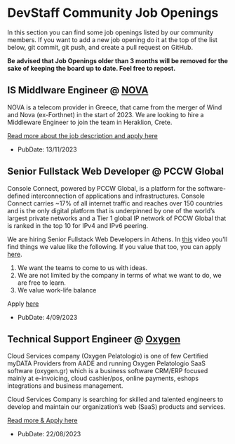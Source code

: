 # DevStaff Community Job Openings

In this section you can find some job openings listed by our community members.
If you want to add a new job opening do it at the top of the list below, git
commit, git push, and create a pull request on GitHub.

__Be advised that Job Openings older than 3 months will be removed for the sake
of keeping the board up to date. Feel free to repost.__

## IS Middlware Engineer @ [NOVA](https://www.nova.gr)

NOVA is a telecom provider in Greece, that came from the merger of Wind and Nova (ex-Forthnet) in the start of 2023. We are looking to hire a Middleware Engineer to join the team in Heraklion, Crete.

[Read more about the job description and apply here](https://fa-eoqe-saasfaprod1.fa.ocs.oraclecloud.com/hcmUI/CandidateExperience/en/sites/CX/job/144)

* PubDate: 13/11/2023

##  Senior Fullstack Web Developer @ PCCW Global

Console Connect, powered by PCCW Global, is a platform for the software-defined interconnection of applications and infrastructures. Console Connect carries ~17% of all internet traffic and reaches over 150 countries and is the only digital platform that is underpinned by one of the world’s largest private networks and a Tier 1 global IP network of PCCW Global that is ranked in the top 10 for IPv4 and IPv6 peering.

We are hiring Senior Fullstack Web Developers in Athens. In [this](https://www.consoleconnect.com/why-console-connect/about-console-connect/) video you'll find things we value like the following. If you value that too, you can apply [here](https://www.linkedin.com/jobs/view/3685489649). 

1. We want the teams to come to us with ideas.
2. We are not limited by the company in terms of what we want to do, we are free to learn.
3. We value work-life balance

Apply [here](https://www.linkedin.com/jobs/view/3685489649/)

* PubDate: 4/09/2023

## Technical Support Engineer @ [Oxygen](https://www.pelatologio.gr)

Cloud Services company (Oxygen Pelatologio) is one of few Certified myDATA Providers from AADE and running Oxygen Pelatologio SaaS software (oxygen.gr) which is a business software CRM/ERP focused mainly at e-invoicing, cloud cashier/pos, online payments, eshops integrations and business management.

Cloud Services Company is searching for skilled and talented engineers to develop and maintain our organization’s web (SaaS) products and services.

[Read more & Apply here](https://www.pelatologio.gr/doc.php?category=job_ads&did=258&sub1=4&sub2=56&lang=1)

* PubDate: 22/08/2023
